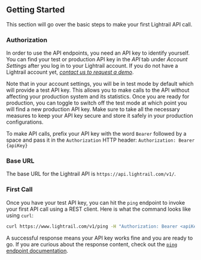## Getting Started
This section will go over the basic steps to make your first Lightrail API call. 

### Authorization

In order to use the API endpoints, you need an API key to identify yourself. You can find your test or production API key in the _API_ tab under _Account Settings_ after you log in to your Lightrail account. 
If you do not have a Lightrail account yet, <em><a href="https://www.lightrail.com/#gform" target="_blank">contact us to request a demo</a></em>. 

Note that in your account settings, you will be in test mode by default which will provide a test API key. This allows you to make calls to the API without affecting your production system and its statistics.
Once you are ready for production, you can toggle to switch off the test mode at which point you will find a new production API key. 
Make sure to take all the necessary measures to keep your API key secure and store it safely in your production configurations.

To make API calls, prefix your API key with the word `Bearer` followed by a space and pass it in the `Authorization` HTTP header:
`Authorization: Bearer {apiKey}`

### Base URL

The base URL for the Lightrail API is `https://api.lightrail.com/v1/`.

### First Call

Once you have your test API key, you can hit the `ping` endpoint to invoke your first API call using a REST client. Here is what the command looks like using `curl`:

```sh
curl https://www.lightrail.com/v1/ping -H "Authorization: Bearer <apiKey>"
``` 

A successful response means your API key works fine and you are ready to go. 
If you are curious about the response content, check out the [`ping` endpoint documentation](#ping-endpoint-anchor).
